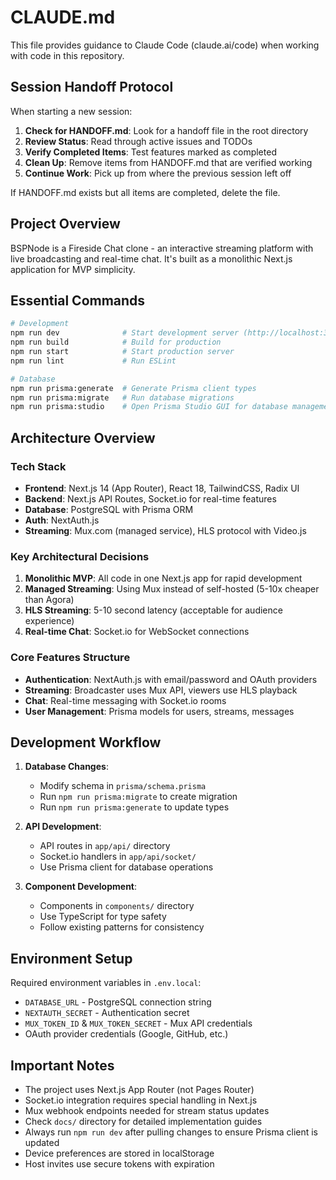 # CLAUDE.md

This file provides guidance to Claude Code (claude.ai/code) when working with code in this repository.

## Session Handoff Protocol

When starting a new session:
1. **Check for HANDOFF.md**: Look for a handoff file in the root directory
2. **Review Status**: Read through active issues and TODOs
3. **Verify Completed Items**: Test features marked as completed
4. **Clean Up**: Remove items from HANDOFF.md that are verified working
5. **Continue Work**: Pick up from where the previous session left off

If HANDOFF.md exists but all items are completed, delete the file.

## Project Overview

BSPNode is a Fireside Chat clone - an interactive streaming platform with live broadcasting and real-time chat. It's built as a monolithic Next.js application for MVP simplicity.

## Essential Commands

```bash
# Development
npm run dev              # Start development server (http://localhost:3000)
npm run build            # Build for production
npm run start            # Start production server
npm run lint             # Run ESLint

# Database
npm run prisma:generate  # Generate Prisma client types
npm run prisma:migrate   # Run database migrations
npm run prisma:studio    # Open Prisma Studio GUI for database management
```

## Architecture Overview

### Tech Stack
- **Frontend**: Next.js 14 (App Router), React 18, TailwindCSS, Radix UI
- **Backend**: Next.js API Routes, Socket.io for real-time features
- **Database**: PostgreSQL with Prisma ORM
- **Auth**: NextAuth.js
- **Streaming**: Mux.com (managed service), HLS protocol with Video.js

### Key Architectural Decisions
1. **Monolithic MVP**: All code in one Next.js app for rapid development
2. **Managed Streaming**: Using Mux instead of self-hosted (5-10x cheaper than Agora)
3. **HLS Streaming**: 5-10 second latency (acceptable for audience experience)
4. **Real-time Chat**: Socket.io for WebSocket connections

### Core Features Structure
- **Authentication**: NextAuth.js with email/password and OAuth providers
- **Streaming**: Broadcaster uses Mux API, viewers use HLS playback
- **Chat**: Real-time messaging with Socket.io rooms
- **User Management**: Prisma models for users, streams, messages

## Development Workflow

1. **Database Changes**: 
   - Modify schema in `prisma/schema.prisma`
   - Run `npm run prisma:migrate` to create migration
   - Run `npm run prisma:generate` to update types

2. **API Development**:
   - API routes in `app/api/` directory
   - Socket.io handlers in `app/api/socket/`
   - Use Prisma client for database operations

3. **Component Development**:
   - Components in `components/` directory
   - Use TypeScript for type safety
   - Follow existing patterns for consistency

## Environment Setup

Required environment variables in `.env.local`:
- `DATABASE_URL` - PostgreSQL connection string
- `NEXTAUTH_SECRET` - Authentication secret
- `MUX_TOKEN_ID` & `MUX_TOKEN_SECRET` - Mux API credentials
- OAuth provider credentials (Google, GitHub, etc.)

## Important Notes

- The project uses Next.js App Router (not Pages Router)
- Socket.io integration requires special handling in Next.js
- Mux webhook endpoints needed for stream status updates
- Check `docs/` directory for detailed implementation guides
- Always run `npm run dev` after pulling changes to ensure Prisma client is updated
- Device preferences are stored in localStorage
- Host invites use secure tokens with expiration